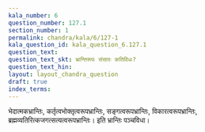 ```yaml
---
kala_number: 6
question_number: 127.1
section_number: 1
permalink: chandra/kala/6/127-1
kala_question_id: kala_question_6.127.1
question_text: 
question_text_skt: भ्रान्तिरूपः संसारः कतिविधः?
question_text_hin: 
layout: layout_chandra_question
draft: true
index_terms:
---
```


<!-- skt-start -->
भेदात्मकभ्रान्तिः, कर्तृत्वभोक्तृत्वरूपभ्रान्तिः, सङ्गत्वरूपभ्रान्तिः, विकारत्वरूपभ्रान्तिः, ब्रह्मव्यतिरित्कजगत्सत्यत्वरूपभ्रान्तिः। इति भ्रान्तिः पञ्चविधा।
<!-- skt-end -->

<!-- eng-start -->
<!-- eng-end -->

